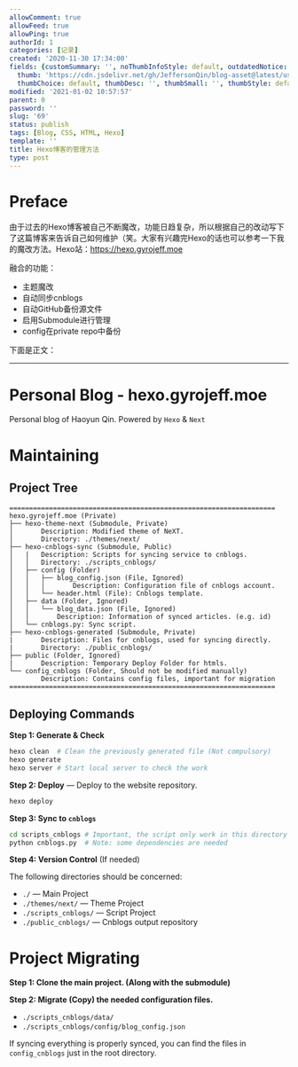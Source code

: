 ```yaml
---
allowComment: true
allowFeed: true
allowPing: true
authorId: 1
categories: [记录]
created: '2020-11-30 17:34:00'
fields: {customSummary: '', noThumbInfoStyle: default, outdatedNotice: 'no', reprint: standard,
  thumb: 'https://cdn.jsdelivr.net/gh/JeffersonQin/blog-asset@latest/usr/uploads/bg/69.png',
  thumbChoice: default, thumbDesc: '', thumbSmall: '', thumbStyle: default}
modified: '2021-01-02 10:57:57'
parent: 0
password: ''
slug: '69'
status: publish
tags: [Blog, CSS, HTML, Hexo]
template: ''
title: Hexo博客的管理方法
type: post
---
```

# Preface

由于过去的Hexo博客被自己不断魔改，功能日趋复杂，所以根据自己的改动写下了这篇博客来告诉自己如何维护（笑。大家有兴趣完Hexo的话也可以参考一下我的魔改方法。Hexo站：https://hexo.gyrojeff.moe

融合的功能：

- 主题魔改
- 自动同步cnblogs
- 自动GitHub备份源文件
- 启用Submodule进行管理
- config在private repo中备份

下面是正文：

---

# Personal Blog - hexo.gyrojeff.moe

Personal blog of Haoyun Qin. Powered by `Hexo` & `Next`

# Maintaining

## Project Tree

```
===================================================================
hexo.gyrojeff.moe (Private)
├── hexo-theme-next (Submodule, Private)
│       Description: Modified theme of NeXT.
│       Directory: ./themes/next/
├── hexo-cnblogs-sync (Submodule, Public)
│   |   Description: Scripts for syncing service to cnblogs.
│   │   Directory: ./scripts_cnblogs/
│   ├── config (Folder)
│   │   ├── blog_config.json (File, Ignored)
│   │   │       Description: Configuration file of cnblogs account.
│   │   └── header.html (File): Cnblogs template.
│   ├── data (Folder, Ignored)
│   │   └── blog_data.json (File, Ignored)
│   │       Description: Information of synced articles. (e.g. id)
│   └── cnblogs.py: Sync script.
├── hexo-cnblogs-generated (Submodule, Private)
|       Description: Files for cnblogs, used for syncing directly.
|       Directory: ./public_cnblogs/
├── public (Folder, Ignored)
|       Description: Temporary Deploy Folder for htmls.
└── config_cnblogs (Folder, Should not be modified manually)
        Description: Contains config files, important for migration
===================================================================
```

## Deploying Commands

**Step 1: Generate & Check**

```bash
hexo clean  # Clean the previously generated file (Not compulsory)
hexo generate
hexo server # Start local server to check the work
```

**Step 2: Deploy** — Deploy to the website repository.

```bash
hexo deploy
```

**Step 3: Sync to `cnblogs`**

```bash
cd scripts_cnblogs # Important, the script only work in this directory
python cnblogs.py  # Note: some dependencies are needed
```

**Step 4: Version Control** (If needed)

The following directories should be concerned:

- `./` — Main Project
- `./themes/next/` — Theme Project
- `./scripts_cnblogs/` — Script Project
- `./public_cnblogs/` — Cnblogs output repository

# Project Migrating

**Step 1: Clone the main project. (Along with the submodule)**

**Step 2: Migrate (Copy) the needed configuration files.**

- `./scripts_cnblogs/data/`
- `./scripts_cnblogs/config/blog_config.json`

If syncing everything is properly synced, you can find the files in `config_cnblogs` just in the root directory.

